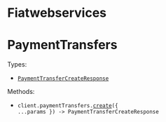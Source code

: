 # Fiatwebservices

# PaymentTransfers

Types:

- <code><a href="./src/resources/payment-transfers.ts">PaymentTransferCreateResponse</a></code>

Methods:

- <code title="post /payment-transfers">client.paymentTransfers.<a href="./src/resources/payment-transfers.ts">create</a>({ ...params }) -> PaymentTransferCreateResponse</code>
